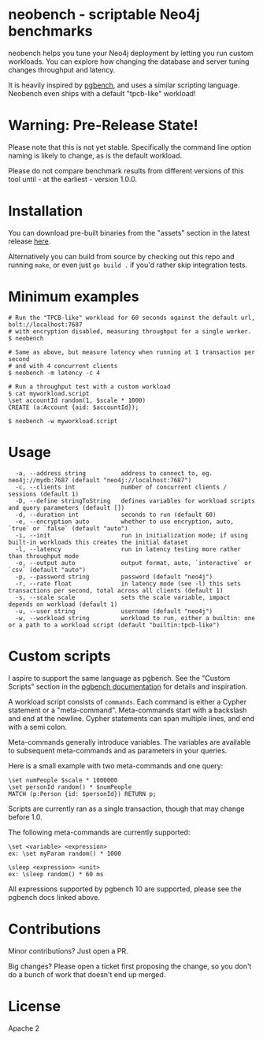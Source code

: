 # neobench - scriptable Neo4j benchmarks

neobench helps you tune your Neo4j deployment by letting you run custom workloads. 
You can explore how changing the database and server tuning changes throughput and latency.

It is heavily inspired by [pgbench](https://www.postgresql.org/docs/10/pgbench.html), and uses a similar scripting language.
Neobench even ships with a default "tpcb-like" workload!

# Warning: Pre-Release State!

Please note that this is not yet stable. 
Specifically the command line option naming is likely to change, as is the default workload.

Please do not compare benchmark results from different versions of this tool until - at the earliest - version 1.0.0.

# Installation

You can download pre-built binaries from the "assets" section in the latest release [here](https://github.com/jakewins/neobench/releases).

Alternatively you can build from source by checking out this repo and running `make`, or even just `go build .` if you'd rather skip integration tests.

# Minimum examples

    # Run the "TPCB-like" workload for 60 seconds against the default url, bolt://localhost:7687
    # with encryption disabled, measuring throughput for a single worker.
    $ neobench
    
    # Same as above, but measure latency when running at 1 transaction per second
    # and with 4 concurrent clients
    $ neobench -m latency -c 4
    
    # Run a throughput test with a custom workload
    $ cat myworkload.script
    \set accountId random(1, $scale * 1000)
    CREATE (a:Account {aid: $accountId});
    
    $ neobench -w myworkload.script 

# Usage

```
  -a, --address string          address to connect to, eg. neo4j://mydb:7687 (default "neo4j://localhost:7687")
  -c, --clients int             number of concurrent clients / sessions (default 1)
  -D, --define stringToString   defines variables for workload scripts and query parameters (default [])
  -d, --duration int            seconds to run (default 60)
  -e, --encryption auto         whether to use encryption, auto, `true` or `false` (default "auto")
  -i, --init                    run in initialization mode; if using built-in workloads this creates the initial dataset
  -l, --latency                 run in latency testing more rather than throughput mode
  -o, --output auto             output format, auto, `interactive` or `csv` (default "auto")
  -p, --password string         password (default "neo4j")
  -r, --rate float              in latency mode (see -l) this sets transactions per second, total across all clients (default 1)
  -s, --scale scale             sets the scale variable, impact depends on workload (default 1)
  -u, --user string             username (default "neo4j")
  -w, --workload string         workload to run, either a builtin: one or a path to a workload script (default "builtin:tpcb-like")
```

# Custom scripts

I aspire to support the same language as pgbench. 
See the "Custom Scripts" section in the [pgbench documentation](https://www.postgresql.org/docs/10/pgbench.html) for details and inspiration.

A workload script consists of `commands`. 
Each command is either a Cypher statement or a "meta-command".
Meta-commands start with a backslash and end at the newline.
Cypher statements can span multiple lines, and end with a semi colon.

Meta-commands generally introduce variables. 
The variables are available to subsequent meta-commands and as parameters in your queries. 

Here is a small example with two meta-commands and one query:

    \set numPeople $scale * 1000000
    \set personId random() * $numPeople
    MATCH (p:Person {id: $personId}) RETURN p;

Scripts are currently ran as a single transaction, though that may change before 1.0.

The following meta-commands are currently supported:

    \set <variable> <expression>
    ex: \set myParam random() * 1000
    
    \sleep <expression> <unit>
    ex: \sleep random() * 60 ms

All expressions supported by pgbench 10 are supported, please see the pgbench docs linked above.

# Contributions

Minor contributions? Just open a PR. 

Big changes? Please open a ticket first proposing the change, so you don't do a bunch of work that doesn't end up merged.
  
# License

Apache 2
